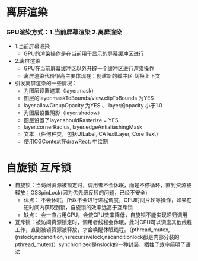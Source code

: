 # 离屏渲染
### GPU渲染方式：1.当前屏幕渲染 2.离屏渲染
* 1.当前屏幕渲染 
    * GPU的渲染操作是在当前用于显示的屏幕缓冲区进行
* 2.离屏渲染
    * GPU在当前屏幕缓冲区以外开辟一个缓冲区进行渲染操作
    * 离屏渲染代价很高主要体现在：创建新的缓冲区  切换上下文
* 引发离屏渲染的一些情况：
    * 为图层设置遮罩（layer.mask）
    * 图层的layer.maskToBounds/view.clipToBounds 为YES
    * layer.allowGroupOpacity 为YES 、 layer的opacity 小于1.0
    * 为图层设置阴影（layer.shadow）
    * 图层设置了layer.shouldRasterize = YES
    * layer.cornerRadius, layer.edgeAntialiashingMask
    * 文本 （任何种类，包括UILabel, CATextLayer, Core Text）
    * 使用CGContext在drawRect: 中绘制

# 自旋锁 互斥锁
* 自旋锁：当访问资源被锁定时，调用者不会休眠，而是不停循环，直到资源被释放；OSSpinLock(因为优先级反转的问题，已经不安全)
    * 优点： 不会休眠，所以不会进行进程调度，CPU时间片轮等操作，如果在短时间内获取到锁，自旋锁的效率远高于互斥锁 
    * 缺点： 会一直占用CPU，会使CPU效率降低，自旋锁不能实现递归调用
* 互斥锁：被访问资源锁定时，调用者线程会休眠，此时CPU可以调度其他线程工作，直到被锁资源被释放，才会唤醒休眠线程。（pthread_mutex, (nslock,nscandition,nsrecursivelock,nscanditionlock都是内部分装的pthread_mutex)）synchronized是nslock的一种封装，牺牲了效率简明了语法